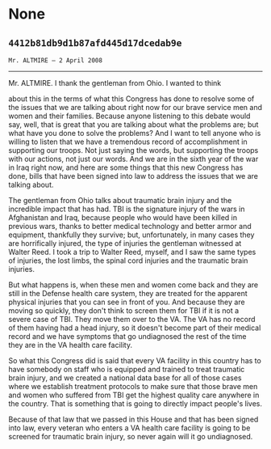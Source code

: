 # None
## `4412b81db9d1b87afd445d17dcedab9e`
`Mr. ALTMIRE — 2 April 2008`

---


Mr. ALTMIRE. I thank the gentleman from Ohio. I wanted to think


about this in the terms of what this Congress has done to resolve some 
of the issues that we are talking about right now for our brave service 
men and women and their families. Because anyone listening to this 
debate would say, well, that is great that you are talking about what 
the problems are; but what have you done to solve the problems? And I 
want to tell anyone who is willing to listen that we have a tremendous 
record of accomplishment in supporting our troops. Not just saying the 
words, but supporting the troops with our actions, not just our words. 
And we are in the sixth year of the war in Iraq right now, and here are 
some things that this new Congress has done, bills that have been 
signed into law to address the issues that we are talking about.

The gentleman from Ohio talks about traumatic brain injury and the 
incredible impact that has had. TBI is the signature injury of the wars 
in Afghanistan and Iraq, because people who would have been killed in 
previous wars, thanks to better medical technology and better armor and 
equipment, thankfully they survive; but, unfortunately, in many cases 
they are horrifically injured, the type of injuries the gentleman 
witnessed at Walter Reed. I took a trip to Walter Reed, myself, and I 
saw the same types of injuries, the lost limbs, the spinal cord 
injuries and the traumatic brain injuries.

But what happens is, when these men and women come back and they are 
still in the Defense health care system, they are treated for the 
apparent physical injuries that you can see in front of you. And 
because they are moving so quickly, they don't think to screen them for 
TBI if it is not a severe case of TBI. They move them over to the VA. 
The VA has no record of them having had a head injury, so it doesn't 
become part of their medical record and we have symptoms that go 
undiagnosed the rest of the time they are in the VA health care 
facility.

So what this Congress did is said that every VA facility in this 
country has to have somebody on staff who is equipped and trained to 
treat traumatic brain injury, and we created a national data base for 
all of those cases where we establish treatment protocols to make sure 
that those brave men and women who suffered from TBI get the highest 
quality care anywhere in the country. That is something that is going 
to directly impact people's lives.

Because of that law that we passed in this House and that has been 
signed into law, every veteran who enters a VA health care facility is 
going to be screened for traumatic brain injury, so never again will it 
go undiagnosed.